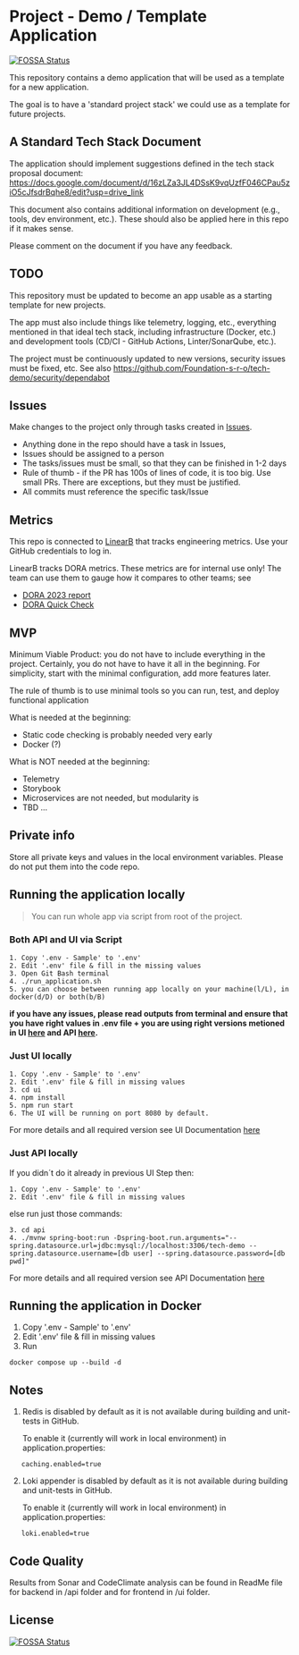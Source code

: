 # Project - Demo / Template Application 
[![FOSSA Status](https://app.fossa.com/api/projects/git%2Bgithub.com%2FFoundation-s-r-o%2Ftech-demo-test.svg?type=shield)](https://app.fossa.com/projects/git%2Bgithub.com%2FFoundation-s-r-o%2Ftech-demo-test?ref=badge_shield)


This repository contains a demo application that will be used as a template for a new application. 

The goal is to have a 'standard project stack' we could use as a template for future projects.

## A Standard Tech Stack Document

The application should implement suggestions defined in the tech stack proposal document:
https://docs.google.com/document/d/16zLZa3JL4DSsK9vqUzfF046CPau5ziO5cJfsdrBqhe8/edit?usp=drive_link

This document also contains additional information on development (e.g., tools, dev environment, etc.). These should also be applied here in this repo if it makes sense. 

Please comment on the document if you have any feedback.

## TODO
This repository must be updated to become an app usable as a starting template for new projects.

The app must also include things like telemetry, logging, etc., everything mentioned in that ideal tech stack, including infrastructure (Docker, etc.) and development tools (CD/CI - GitHub Actions, Linter/SonarQube, etc.).

The project must be continuously updated to new versions, security issues must be fixed, etc. See also https://github.com/Foundation-s-r-o/tech-demo/security/dependabot

## Issues
Make changes to the project only through tasks created in [Issues](https://github.com/Foundation-s-r-o/tech-demo/issues?q=is%3Aissue+is%3Aopen+sort%3Aupdated-desc).

- Anything done in the repo should have a task in Issues, 
- Issues should be assigned to a person
- The tasks/issues must be small, so that they can be finished in 1-2 days
- Rule of thumb - if the PR has 100s of lines of code, it is too big. Use small PRs. There are exceptions, but they must be justified.
- All commits must reference the specific task/Issue

## Metrics

This repo is connected to [LinearB](https://app.linearb.io/dashboard?isOrgSettings=true) that tracks engineering metrics. Use your GitHub credentials to log in. 

LinearB tracks DORA metrics. These metrics are for internal use only! The team can use them to gauge how it compares to other teams; see

- [DORA 2023 report](https://services.google.com/fh/files/misc/2023_final_report_sodr.pdf)
- [DORA Quick Check](https://dora.dev/quickcheck/)

## MVP

Minimum Viable Product: you do not have to include everything in the project. Certainly, you do not have to have it all in the beginning. For simplicity, start with the minimal configuration, add more features later.

The rule of thumb is to use minimal tools so you can run, test, and deploy functional application

What is needed at the beginning:

- Static code checking is probably needed very early
- Docker (?)

What is NOT needed at the beginning:

- Telemetry
- Storybook
- Microservices are not needed, but modularity is
- TBD ...

## Private info

Store all private keys and values in the local environment variables. Please do not put them into the code repo.

## Running the application locally

>You can run whole app via script from root of the project.
### Both API and UI via Script
```
1. Copy '.env - Sample' to '.env'
2. Edit '.env' file & fill in the missing values
3. Open Git Bash terminal
4. ./run_application.sh
5. you can choose between running app locally on your machine(l/L), in docker(d/D) or both(b/B)
```
**if you have any issues, please read outputs from terminal and ensure that you have right values in .env file + you are using right versions metioned in UI [here](ui/README.md) and API [here](api/README.md).**

### Just UI locally
```
1. Copy '.env - Sample' to '.env'
2. Edit '.env' file & fill in missing values
3. cd ui
4. npm install
5. npm run start
6. The UI will be running on port 8080 by default.
```

For more details and all required version see UI Documentation [here](ui/README.md)

### Just API locally

If you didn´t do it already in previous UI Step then:
```
1. Copy '.env - Sample' to '.env'
2. Edit '.env' file & fill in missing values
```
else run just those commands:
```
3. cd api
4. ./mvnw spring-boot:run -Dspring-boot.run.arguments="--spring.datasource.url=jdbc:mysql://localhost:3306/tech-demo --spring.datasource.username=[db user] --spring.datasource.password=[db pwd]"
```

For more details and all required version see API Documentation [here](api/README.md)

## Running the application in Docker
1. Copy '.env - Sample' to '.env'
2. Edit '.env' file & fill in missing values
3. Run
```
docker compose up --build -d
```

## Notes
1. Redis is disabled by default as it is not available during building and unit-tests in GitHub.

   To enable it (currently will work in local environment) in application.properties:
```
   caching.enabled=true 
```   
2. Loki appender is disabled by default as it is not available during building and unit-tests in GitHub.

   To enable it (currently will work in local environment) in application.properties:
```
   loki.enabled=true
```

## Code Quality

Results from Sonar and CodeClimate analysis can be found in ReadMe file for backend in /api folder and for frontend in /ui folder. 


## License
[![FOSSA Status](https://app.fossa.com/api/projects/git%2Bgithub.com%2FFoundation-s-r-o%2Ftech-demo-test.svg?type=large)](https://app.fossa.com/projects/git%2Bgithub.com%2FFoundation-s-r-o%2Ftech-demo-test?ref=badge_large)